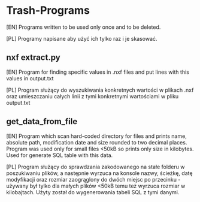# Trash-Programs

[EN] Programs written to be used only once and to be deleted.

[PL] Programy napisane aby użyć ich tylko raz i je skasować.


## nxf extract.py

[EN] Program for finding specific values in .nxf files and put lines with this values in output.txt

[PL] Program służący do wyszukiwania konkretnych wartości w plikach .nxf oraz umieszczaniu całych linii z tymi konkretnymi wartościami w pliku output.txt


## get_data_from_file

[EN] Program which scan hard-coded directory for files and prints name, absolute path, modification date and size rounded to two decimal places. Program was used only for small files <50kB so prints only size in kilobytes. Used for generate SQL table with this data.

[PL] Program służący do sprawdzania zakodowanego na stałe folderu w poszukiwaniu plików, a następnie wyrzuca na konsole nazwy, ścieżkę, datę modyfikacji oraz rozmiar zaogrąglony do dwóch miejsc po przecinku - używany był tylko dla małych plików <50kB temu też wyrzuca rozmiar w kilobajtach. Użyty został do wygenerowania tabeli SQL z tymi danymi.
